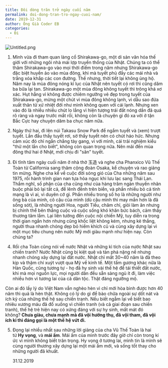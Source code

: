 ```yaml
---
title: Đôi dòng trăn trở ngày cuối năm
permalink: doi-dong-tran-tro-ngay-cuoi-nam/
date: 2019-12-31
author: Ông Già Coder EB
categories:
  - Đi
---
```


![Untitled.png](/images/2b713fc5-1369-49a6-8e33-926a81965577/Untitled.png)

1. Mình vừa đi tham quan làng cổ Shirakawa-go, một di sản văn hóa thế giới với những ngôi nhà mái lợp truyền thống của Nhật. Chúng ta có thể thăm Shirakawa-go vào mọi thời điểm trong năm nhưng Shirakawa-go đặc biệt huyền ảo vào mùa đông, khi mà tuyết phủ đầy các mái nhà và trắng xóa khắp các con đường. Thế nhưng, thời tiết lại không ủng hộ. Năm nay là mùa đông nóng kỉ lục của Nhật nên tuyết có rơi thì cũng dăm ba bữa lại tan. Shirakawa-go một mùa đông không tuyết thì trông khá xơ xác. Hụt hẫng vì không được chiêm ngưỡng vẻ đẹp trong tuyết của Shirakawa-go, mừng một chút vì mùa đông không lạnh, vì dẫu sao đứa xuất thân từ xứ nhiệt đới như mình không quen với cái lạnh. Nhưng xen vào đó là nhiều nhiều chút lo lắng vì hiện tượng trái đất nóng dần đã quá rõ ràng và ngay trước mắt rồi, không còn là chuyện gì đó xa vời ở tận Bắc Cực hay chuyện dăm ba chục năm nữa.

2. Ngày thứ hai, đi lên núi Takasu Snow Park để ngắm tuyết và (xem) trượt tuyết. Lần đầu thấy tuyết rơi, sờ thấy tuyết nên có chút háo hức. Nhưng cảm xúc đó chỉ ngắn chẳng tày gang, vì với mình, cái trải nghiệm kiểu "thử một lần cho biết", không còn quan trọng nữa. Nên mãi đến mùa đông thứ hai ở Nhật, mới chịu đi "săn" tuyết.

3. Đi tĩnh tâm ngày cuối năm ở nhà thờ 玉造 và nghe cha Phanxico Vũ Thế Toàn từ California sang thăm cộng đoàn Osaka, kể chuyện và rao giảng tin mừng. Nghe cha kể về cuộc đời sóng gió của Cha những năm sau 1975, rồi hành trình gian nan tựa hỏa ngục khi lưu lạc sang Thái Lan. Thầm nghĩ, số phận của cha cũng như của hàng trăm ngàn thuyền nhân buộc phải bỏ lại tất cả, để lênh đênh trên biển, và phần nhiều bỏ cả tính mạng là vì ai, vì duyên cớ gì. Phần nhiều trong số họ là những người như ông bà của mình, cô cậu của mình (dù cậu mình thì may mắn hơn là đã sống sót), là những người Hoa, người Tiều, chăm chỉ, giỏi làm ăn nhưng bị chính thể bên thắng cuộc và cuộc sống khó khăn bức bách, cảm thấy thương tâm lắm. Lại liên tưởng đến cuộc nội chiến Mỹ, tuy diễn ra trong thời gian ngắn hơn nhưng cũng khốc liệt không kém, nhưng kẻ thắng, người thua nhanh chóng dẹp bỏ hiềm khích cũ và cùng xây dựng lại vì một mục tiêu chung nên nước Mỹ mới giàu mạnh như hiện nay. Còn chúng ta?

4. Rồi cha Toàn cũng nói về nước Nhật và những kì tích của nước Nhật sau chiến tranh? Nước Nhật cũng bị kiệt quệ và tàn phá nặng nề nhưng nhanh chóng xây dựng lại đất nước. Nhật chỉ mất 30~40 năm là đã theo kịp và thậm chí xuýt vượt qua Mỹ về kinh tế. Một tấm gương khác nữa là Hàn Quốc, cũng tương tự - họ đã hy sinh vài thế hệ để tái thiết đất nước, khi mà mọi nguồn lực, mọi người dân đều sẵn sàng ngủ ít đi, làm việc nhiều hơn vì tương lai của cả dân tộc. Thật đáng ngưỡng mộ.

Còn ai đó lấy lý do Việt Nam vẫn nghèo hèn vì chỉ mới hòa bình được hơn 40 năm thì quả là hèn thật. Không có lý do gì để bào chữa ngoài sự dốt nát và ích kỷ của những thế hệ sau chiến tranh. Nếu biết ngẫm lại về biết bao nhiêu xương máu đã đổ xuống vì chiến tranh (và cả giai đoạn sau chiến tranh), thế hệ trẻ hiện nay có xứng đáng với sự hy sinh, mất mát đó không? **Chưa giàu, chưa mạnh mà đã vội hưởng thụ, đã vội tham, đã vội ích kỉ thì đáng gọi là một thế hệ vứt đi.**

5. Đọng lại nhiều nhất sau những lời giảng của cha Vũ Thế Toàn là hai từ **Hy vọng**, và **mái ấm**. Mái ấm của mình trước đây giờ chỉ còn trong kí ức vì mình không biết trân trọng. Hy vọng ở tương lai, mình tin là mình sẽ cùng người thương xây dựng lại một mái ấm mới, và sống tốt thay cho những người đã khuất.

   31.12.2019
